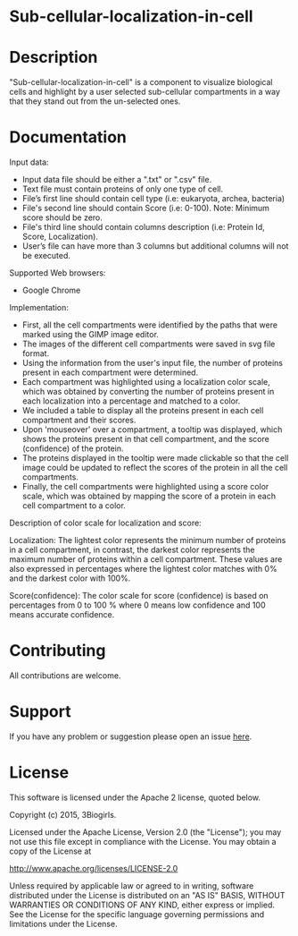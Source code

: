 Sub-cellular-localization-in-cell
==================================================================
Description
==================================================================
"Sub-cellular-localization-in-cell" is a component to visualize biological cells and highlight by a user selected sub-cellular compartments in a way that they stand out from the un-selected ones.

Documentation
==================================================================
Input data:

- Input data file should be either a ".txt" or ".csv" file.
- Text file must contain proteins of only one type of cell.
- File’s first line should contain cell type (i.e: eukaryota, archea, bacteria)
- File's second line should contain Score (i.e: 0-100). Note: Minimum score should be zero.
- File's third line should contain columns description (i.e: Protein Id, Score, Localization).
- User’s file can have more than 3 columns but additional columns will not be executed.

Supported Web browsers: 

- Google Chrome

Implementation:

- First, all the cell compartments were identified by the paths that were marked using the GIMP image editor.
- The images of the different cell compartments were saved in svg file format.
- Using the information from the user's input file, the number of proteins present in each compartment were determined.
- Each compartment was highlighted using a localization color scale, which was obtained by converting the number of proteins present in each localization into a percentage and matched to a color.
- We included a table to display all the proteins present in each cell compartment and their scores.
- Upon 'mouseover' over a compartment, a tooltip was displayed, which shows the proteins present in that cell compartment, and the score (confidence) of the protein.
- The proteins displayed in the tooltip were made clickable so that the cell image could be updated to reflect the scores of the protein in all the cell compartments.
- Finally, the cell compartments were highlighted using a score color scale, which was obtained by mapping the score of a protein in each cell compartment to a color.


Description of color scale for localization and score:

Localization:
The lightest color represents the minimum number of proteins in a cell compartment, in contrast, the darkest color represents the maximum number of proteins within a cell compartment. These values are also expressed in percentages where the lightest color matches with 0% and the darkest color with 100%.

Score(confidence):
The color scale for score (confidence) is based on percentages from 0 to 100 % where 0 means low confidence and 100 means accurate confidence. 


Contributing
==================================================================
All contributions are welcome.

Support
==================================================================
If you have any problem or suggestion please open an issue <a href="https://github.com/3BioGirls/Sub-cellular-localization-in-cell/issues">here</a>.

License
==================================================================

This software is licensed under the Apache 2 license, quoted below.

Copyright (c) 2015, 3Biogirls.

Licensed under the Apache License, Version 2.0 (the "License"); you may not use this file except in compliance with the License. You may obtain a copy of the License at

http://www.apache.org/licenses/LICENSE-2.0

Unless required by applicable law or agreed to in writing, software distributed under the License is distributed on an "AS IS" BASIS, WITHOUT WARRANTIES OR CONDITIONS OF ANY KIND, either express or implied. See the License for the specific language governing permissions and limitations under the License.
